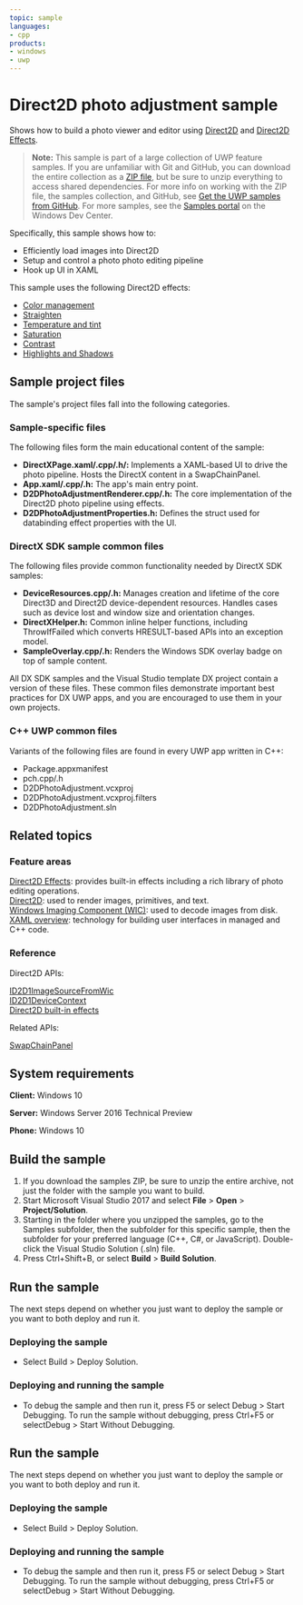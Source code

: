 ```yaml
---
topic: sample
languages:
- cpp
products:
- windows
- uwp
---
```


<!---
  category: AudioVideoAndCamera
  samplefwlink: http://go.microsoft.com/fwlink/p/?LinkId=620533
--->

# Direct2D photo adjustment sample

Shows how to build a photo viewer and editor using [Direct2D](http://msdn.microsoft.com/library/windows/desktop/dd370990) and [Direct2D Effects](http://msdn.microsoft.com/library/windows/desktop/hh706327).

> **Note:** This sample is part of a large collection of UWP feature samples. 
> If you are unfamiliar with Git and GitHub, you can download the entire collection as a 
> [ZIP file](https://github.com/Microsoft/Windows-universal-samples/archive/master.zip), but be 
> sure to unzip everything to access shared dependencies. For more info on working with the ZIP file, 
> the samples collection, and GitHub, see [Get the UWP samples from GitHub](https://aka.ms/ovu2uq). 
> For more samples, see the [Samples portal](https://aka.ms/winsamples) on the Windows Dev Center. 

Specifically, this sample shows how to:

- Efficiently load images into Direct2D
- Setup and control a photo photo editing pipeline
- Hook up UI in XAML

This sample uses the following Direct2D effects:
- [Color management](http://msdn.microsoft.com/library/windows/desktop/hh706318)
- [Straighten](http://msdn.microsoft.com/library/windows/desktop/dn900462)
- [Temperature and tint](http://msdn.microsoft.com/library/windows/desktop/dn900463)
- [Saturation](http://msdn.microsoft.com/library/windows/desktop/hh706369)
- [Contrast](http://msdn.microsoft.com/library/windows/desktop/dn890716)
- [Highlights and Shadows](http://msdn.microsoft.com/library/windows/desktop/dn890773)

## Sample project files

The sample's project files fall into the following categories.

### Sample-specific files
The following files form the main educational content of the sample:

- **DirectXPage.xaml/.cpp/.h/:** Implements a XAML-based UI to drive the photo pipeline. Hosts the DirectX content in a SwapChainPanel.
- **App.xaml/.cpp/.h:** The app's main entry point.
- **D2DPhotoAdjustmentRenderer.cpp/.h:** The core implementation of the Direct2D photo pipeline using effects.
- **D2DPhotoAdjustmentProperties.h:** Defines the struct used for databinding effect properties with the UI.

### DirectX SDK sample common files
The following files provide common functionality needed by DirectX SDK samples:

- **DeviceResources.cpp/.h:** Manages creation and lifetime of the core Direct3D and Direct2D device-dependent resources. Handles cases such as device lost and window size and orientation changes.
- **DirectXHelper.h:** Common inline helper functions, including ThrowIfFailed which converts HRESULT-based APIs into an exception model.
- **SampleOverlay.cpp/.h:** Renders the Windows SDK overlay badge on top of sample content.

All DX SDK samples and the Visual Studio template DX project contain a version of these files. These common files demonstrate important best practices for DX UWP apps, and you are encouraged to use them in your own projects.

### C++ UWP common files
Variants of the following files are found in every UWP app written in C++:

- Package.appxmanifest
- pch.cpp/.h
- D2DPhotoAdjustment.vcxproj
- D2DPhotoAdjustment.vcxproj.filters
- D2DPhotoAdjustment.sln

## Related topics

### Feature areas

[Direct2D Effects](http://msdn.microsoft.com/library/windows/desktop/hh706327): provides built-in effects including a rich library of photo editing operations.  
[Direct2D](http://msdn.microsoft.com/library/windows/desktop/dd370990): used to render images, primitives, and text.  
[Windows Imaging Component (WIC)](http://msdn.microsoft.com/library/windows/desktop/ee719655): used to decode images from disk.  
[XAML overview](https://msdn.microsoft.com/library/windows/apps/mt185595): technology for building user interfaces in managed and C++ code.  

### Reference

Direct2D APIs:

[ID2D1ImageSourceFromWic](http://msdn.microsoft.com/library/windows/desktop/dn900414)  
[ID2D1DeviceContext](http://msdn.microsoft.com/library/windows/desktop/hh404479)  
[Direct2D built-in effects](https://msdn.microsoft.com/library/windows/desktop/hh706316)  

Related APIs:

[SwapChainPanel](https://msdn.microsoft.com/library/windows/apps/windows.ui.xaml.controls.swapchainpanel)  

## System requirements

**Client:** Windows 10

**Server:** Windows Server 2016 Technical Preview

**Phone:** Windows 10

## Build the sample

1. If you download the samples ZIP, be sure to unzip the entire archive, not just the folder with the sample you want to build. 
2. Start Microsoft Visual Studio 2017 and select **File** \> **Open** \> **Project/Solution**.
3. Starting in the folder where you unzipped the samples, go to the Samples subfolder, then the subfolder for this specific sample, then the subfolder for your preferred language (C++, C#, or JavaScript). Double-click the Visual Studio Solution (.sln) file.
4. Press Ctrl+Shift+B, or select **Build** \> **Build Solution**.

## Run the sample

The next steps depend on whether you just want to deploy the sample or you want to both deploy and run it.

### Deploying the sample

- Select Build > Deploy Solution. 

### Deploying and running the sample

- To debug the sample and then run it, press F5 or select Debug >  Start Debugging. To run the sample without debugging, press Ctrl+F5 or selectDebug > Start Without Debugging. 

## Run the sample

The next steps depend on whether you just want to deploy the sample or you want to both deploy and run it.

### Deploying the sample

- Select Build > Deploy Solution. 

### Deploying and running the sample

- To debug the sample and then run it, press F5 or select Debug >  Start Debugging. To run the sample without debugging, press Ctrl+F5 or selectDebug > Start Without Debugging. 